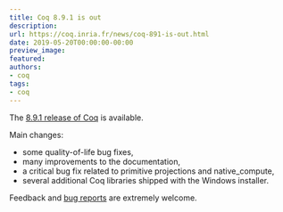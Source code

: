 ```yaml
---
title: Coq 8.9.1 is out
description:
url: https://coq.inria.fr/news/coq-891-is-out.html
date: 2019-05-20T00:00:00-00:00
preview_image:
featured:
authors:
- coq
tags:
- coq
---
```



<p>The <a href="https://github.com/coq/coq/releases/tag/V8.9.1">8.9.1 release of Coq</a> is available.</p>
<p>Main changes:</p>
<ul>
<li>some quality-of-life bug fixes,</li>
<li>many improvements to the documentation,</li>
<li>a critical bug fix related to primitive projections and native_compute,</li>
<li>several additional Coq libraries shipped with the Windows installer.</li>
</ul>
<p>Feedback and <a href="https://github.com/coq/coq/issues">bug reports</a> are extremely welcome.</p>

 
